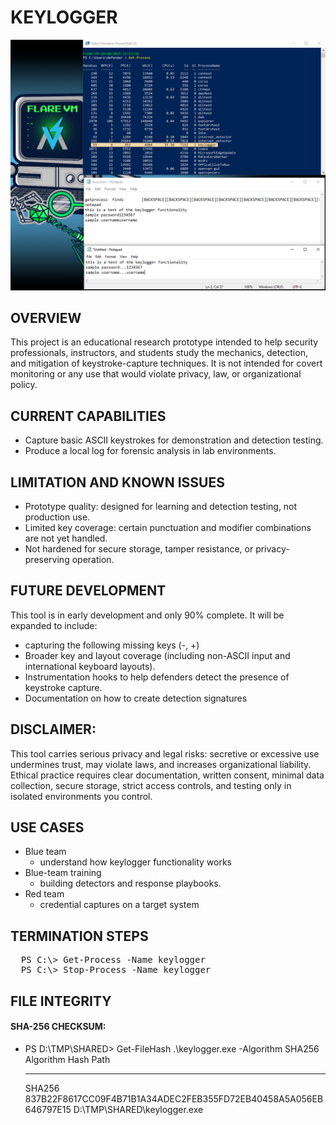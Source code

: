 
# KEYLOGGER

<p align="center">
  <img src="keyloggerScreenshot.PNG" alt="Keylogger Screenshot">
</p>

## OVERVIEW
This project is an educational research prototype intended to help security professionals, instructors, and students study the mechanics, detection, and mitigation of keystroke-capture techniques. It is not intended for covert monitoring or any use that would violate privacy, law, or organizational policy.

## CURRENT CAPABILITIES
* Capture basic ASCII keystrokes for demonstration and detection testing.
* Produce a local log for forensic analysis in lab environments.

## LIMITATION AND KNOWN ISSUES
* Prototype quality: designed for learning and detection testing, not production use.
* Limited key coverage: certain punctuation and modifier combinations are not yet handled.
* Not hardened for secure storage, tamper resistance, or privacy-preserving operation.

## FUTURE DEVELOPMENT
This tool is in early development and only 90% complete. It will be expanded to include:
* capturing the following missing keys (-, +)
* Broader key and layout coverage (including non-ASCII input and international keyboard layouts).
* Instrumentation hooks to help defenders detect the presence of keystroke capture.
* Documentation on how to create detection signatures

## DISCLAIMER:
This tool carries serious privacy and legal risks: secretive or excessive use undermines trust, may violate laws, and increases organizational liability. Ethical practice requires clear documentation, written consent, minimal data collection, secure storage, strict access controls, and testing only in isolated environments you control.

## USE CASES
* Blue team
   - understand how keylogger functionality works
* Blue-team training
   - building detectors and response playbooks.
* Red team
   - credential captures on a target system
 
## TERMINATION STEPS
<pre>
  PS C:\> Get-Process -Name keylogger  
  PS C:\> Stop-Process -Name keylogger
</pre>

## FILE INTEGRITY

#### SHA-256 CHECKSUM: 
 - PS D:\TMP\SHARED> Get-FileHash .\keylogger.exe -Algorithm SHA256
   Algorithm       Hash                                                                   Path
   ---------       ----                                                                   ----
   SHA256          837B22F8617CC09F4B71B1A34ADEC2FEB355FD72EB40458A5A056EB646797E15       D:\TMP\SHARED\keylogger.exe

